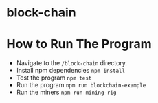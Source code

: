 # block-chain

# How to Run The Program
- Navigate to the `/block-chain` directory.
- Install npm dependencies
`npm install`
- Test the program
`npm test`
- Run the program
`npm run blockchain-example`
- Run the miners
`npm run mining-rig`